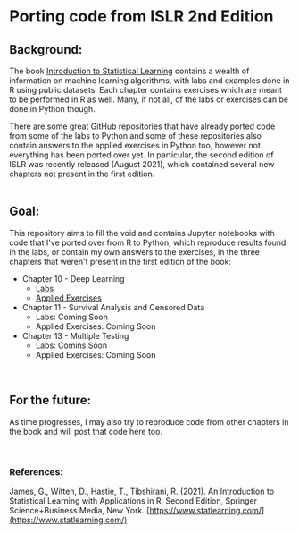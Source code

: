 # Porting code from ISLR 2nd Edition

## Background:
The book [Introduction to Statistical Learning](https://www.statlearning.com) contains a wealth of information on machine learning algorithms, with labs and examples done in R using public datasets.  Each chapter contains exercises which are meant to be performed in R as well.  Many, if not all, of the labs or exercises can be done in Python though.  

There are some great GitHub repositories that have already ported code from some of the labs to Python and some of these repositories also contain answers to the applied exercises in Python too, however not everything has been ported over yet.  In particular, the second edition of ISLR was recently released (August 2021), which contained several new chapters not present in the first edition.  
<br/>

## Goal:
This repository aims to fill the void and contains Jupyter notebooks with code that I've ported over from R to Python, which reproduce results found in the labs, or contain my own answers to the exercises, in the three chapters that weren't present in the first edition of the book:

* Chapter 10 - Deep Learning
	- [Labs](https://nbviewer.org/github/papir805/ISLR2/blob/master/Python/chp10/labs/chp_10_lab_me.ipynb)
	- [Applied Exercises](https://nbviewer.org/github/papir805/ISLR2/blob/master/Python/chp10/exercises/chp_10_exercises_me.ipynb)
* Chapter 11 - Survival Analysis and Censored Data
	- Labs: Coming Soon
	- Applied Exercises: Coming Soon
* Chapter 13 - Multiple Testing
	- Labs: Comins Soon
	- Applied Exercises: Coming Soon

<br/>

## For the future:
As time progresses, I may also try to reproduce code from other chapters in the book and will post that code here too.

<br/>

### References:
James, G., Witten, D., Hastie, T., Tibshirani, R. (2021). An Introduction to Statistical Learning with Applications in R, Second Edition, Springer Science+Business Media, New York. [https://www.statlearning.com/](https://www.statlearning.com/)
